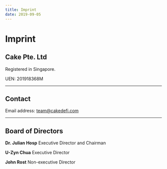 ```yaml
---
title: Imprint
date: 2019-09-05
---
```


# Imprint

## Cake Pte. Ltd

Registered in Singapore.

UEN: 201918368M

---

## Contact

Email address: [team@cakedefi.com](mailtto:team@cakedefi.com)

---

## Board of Directors

**Dr. Julian Hosp** Executive Director and Chairman

**U-Zyn Chua** Executive Director

**John Rost** Non-executive Director